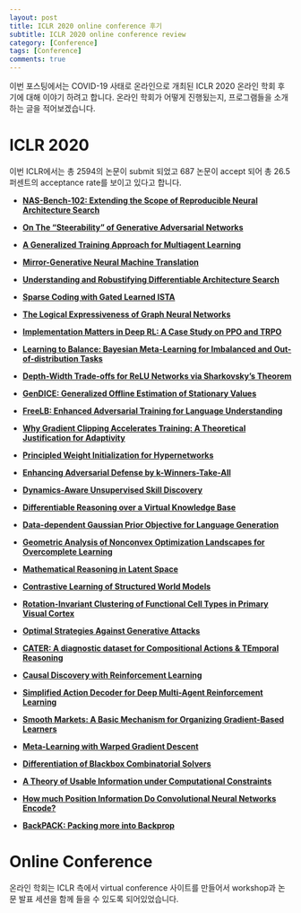 ```yaml
---
layout: post
title: ICLR 2020 online conference 후기
subtitle: ICLR 2020 online conference review
category: [Conference]
tags: [Conference]
comments: true
---
```




이번 포스팅에서는 COVID-19 사태로 온라인으로 개최된 ICLR 2020 온라인 학회 후기에 대해 이야기 하려고 합니다.  온라인 학회가 어떻게 진행됬는지, 프로그램들을 소개하는 글을 적어보겠습니다.





# ICLR 2020

이번 ICLR에서는 총 2594의 논문이 submit 되었고 687 논문이 accept 되어 총 26.5 퍼센트의 acceptance rate를 보이고 있다고 합니다.



- **[NAS-Bench-102: Extending the Scope of Reproducible Neural Architecture Search](https://openreview.net/forum?id=HJxyZkBKDr)**
- **[On The “Steerability” of Generative Adversarial Networks](https://openreview.net/forum?id=HylsTT4FvB)**
- **[A Generalized Training Approach for Multiagent Learning](https://openreview.net/forum?id=Bkl5kxrKDr)**
- **[Mirror-Generative Neural Machine Translation](https://openreview.net/forum?id=HkxQRTNYPH)**
- **[Understanding and Robustifying Differentiable Architecture Search](https://openreview.net/forum?id=H1gDNyrKDS)**
- **[Sparse Coding with Gated Learned ISTA](https://openreview.net/forum?id=BygPO2VKPH)**
- **[The Logical Expressiveness of Graph Neural Networks](https://openreview.net/forum?id=r1lZ7AEKvB)**
- **[Implementation Matters in Deep RL: A Case Study on PPO and TRPO](https://openreview.net/forum?id=r1etN1rtPB)**
- **[Learning to Balance: Bayesian Meta-Learning for Imbalanced and Out-of-distribution Tasks](https://openreview.net/forum?id=rkeZIJBYvr)**
- **[Depth-Width Trade-offs for ReLU Networks via Sharkovsky’s Theorem](https://openreview.net/forum?id=BJe55gBtvH)**
- **[GenDICE: Generalized Offline Estimation of Stationary Values](https://openreview.net/forum?id=HkxlcnVFwB)**
- **[FreeLB: Enhanced Adversarial Training for Language Understanding](https://openreview.net/forum?id=BygzbyHFvB)**
- **[Why Gradient Clipping Accelerates Training: A Theoretical Justification for Adaptivity](https://openreview.net/forum?id=BJgnXpVYwS)**
- **[Principled Weight Initialization for Hypernetworks](https://openreview.net/forum?id=H1lma24tPB)**
- **[Enhancing Adversarial Defense by k-Winners-Take-All](https://openreview.net/forum?id=Skgvy64tvr)**
- **[Dynamics-Aware Unsupervised Skill Discovery](https://openreview.net/forum?id=HJgLZR4KvH)**
- **[Differentiable Reasoning over a Virtual Knowledge Base](https://openreview.net/forum?id=SJxstlHFPH)**
- **[Data-dependent Gaussian Prior Objective for Language Generation](https://openreview.net/forum?id=S1efxTVYDr)**
- **[Geometric Analysis of Nonconvex Optimization Landscapes for Overcomplete Learning](https://openreview.net/forum?id=rygixkHKDH)**
- **[Mathematical Reasoning in Latent Space](https://openreview.net/forum?id=Ske31kBtPr)**
- **[Contrastive Learning of Structured World Models](https://openreview.net/forum?id=H1gax6VtDB)**
- **[Rotation-Invariant Clustering of Functional Cell Types in Primary Visual Cortex](https://openreview.net/forum?id=rklr9kHFDB)**
- **[Optimal Strategies Against Generative Attacks](https://openreview.net/forum?id=BkgzMCVtPB)**
- **[CATER: A diagnostic dataset for Compositional Actions & TEmporal Reasoning](https://openreview.net/forum?id=HJgzt2VKPB)**
- **[Causal Discovery with Reinforcement Learning](https://openreview.net/forum?id=S1g2skStPB)**
- **[Simplified Action Decoder for Deep Multi-Agent Reinforcement Learning](https://openreview.net/forum?id=B1xm3RVtwB)**
- **[Smooth Markets: A Basic Mechanism for Organizing Gradient-Based Learners](https://openreview.net/forum?id=B1xMEerYvB)**
- **[Meta-Learning with Warped Gradient Descent](https://openreview.net/forum?id=rkeiQlBFPB)**
- **[Differentiation of Blackbox Combinatorial Solvers](https://openreview.net/forum?id=BkevoJSYPB)**

- **[A Theory of Usable Information under Computational Constraints](https://openreview.net/forum?id=r1eBeyHFDH)**

- **[How much Position Information Do Convolutional Neural Networks Encode?](https://openreview.net/forum?id=rJeB36NKvB)**

* **[BackPACK: Packing more into Backprop](https://openreview.net/forum?id=BJlrF24twB)**





# Online Conference

온라인 학회는 ICLR 측에서 virtual conference 사이트를 만들어서 workshop과 논문 발표 세션을 함께 들을 수 있도록 되어있었습니다. 












